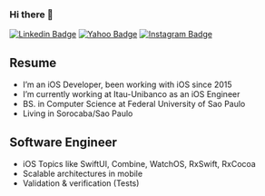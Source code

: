 ### Hi there 👋
[![Linkedin Badge](https://img.shields.io/badge/-LinkedIn-blue?style=flat&logo=Linkedin&logoColor=white&link=https://www.linkedin.com/in/andrevini/)](https://www.linkedin.com/in/andrevini/)
[![Yahoo Badge](https://img.shields.io/badge/-Yahoo-4A00A0?style=flat&logo=Yahoo&logoColor=white&link=mailto:avinogueira@yahoo.com)](mailto:avinogueira@yahoo.com)
[![Instagram Badge](https://img.shields.io/badge/-Instagram-C13584?style=flat&labelColor=C13584&logo=instagram&logoColor=white&link=https://www.instagram.com/andrevinini/)](https://www.instagram.com/andrevinini/)

## Resume

- I’m an iOS Developer, been working with iOS since 2015
- I’m currently working at Itau-Unibanco as an iOS Engineer
- BS. in Computer Science at Federal University of Sao Paulo
- Living in Sorocaba/Sao Paulo

## Software Engineer

- iOS Topics like SwiftUI, Combine, WatchOS, RxSwift, RxCocoa
- Scalable architectures in mobile
- Validation & verification (Tests)
